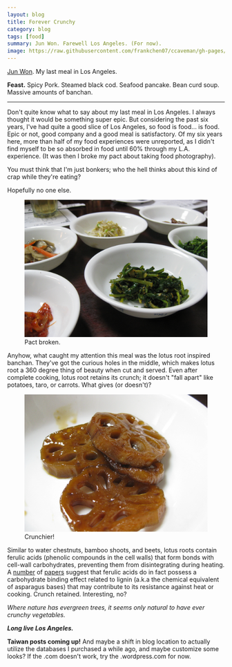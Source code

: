 ```yaml
---
layout: blog
title: Forever Crunchy
category: blog
tags: [food]  
summary: Jun Won. Farewell Los Angeles. (For now).
image: https://raw.githubusercontent.com/frankchen07/ccaveman/gh-pages/images/blog/021413_jun_won_1_courtesy_fc.jpg
---
```


[Jun Won](http://www.yelp.com/biz/jun-won-restaurant-los-angeles). My last meal in Los Angeles.

**Feast.** Spicy Pork. Steamed black cod. Seafood pancake. Bean curd soup. Massive amounts of banchan.

---

Don't quite know what to say about my last meal in Los Angeles. I always thought it would be something super epic. But considering the past six years, I've had quite a good slice of Los Angeles, so food is food... is food. Epic or not, good company and a good meal is satisfactory. Of my six years here, more than half of my food experiences were unreported, as I didn't find myself to be so absorbed in food until 60% through my L.A. experience. (It was then I broke my pact about taking food photography).

You must think that I'm just bonkers; who the hell thinks about this kind of crap while they're eating?

Hopefully no one else.

<figure>
    <img src="https://raw.githubusercontent.com/frankchen07/ccaveman/gh-pages/images/blog/021413_jun_won_1_courtesy_fc.jpg"></img>
    <figcaption>Pact broken.</figcaption>
</figure>

Anyhow, what caught my attention this meal was the lotus root inspired banchan. They've got the curious holes in the middle, which makes lotus root a 360 degree thing of beauty when cut and served. Even after complete cooking, lotus root retains its crunch; it doesn't "fall apart" like potatoes, taro, or carrots. What gives (or doesn't)?

<figure>
    <img src="https://raw.githubusercontent.com/frankchen07/ccaveman/gh-pages/images/blog/021413_jun_won_3_courtesy_fc.jpg"></img>
    <figcaption>Crunchier!</figcaption>
</figure>

Similar to water chestnuts, bamboo shoots, and beets, lotus roots contain ferulic acids (phenolic compounds in the cell walls) that form bonds with cell-wall carbohydrates, preventing them from disintegrating during heating. A [number](https://www.agronomy.org/publications/cs/abstracts/28/3/CS0280030553) of [papers](http://www.sciencedirect.com/science/article/pii/0008621583880367) suggest that ferulic acids do in fact possess a carbohydrate binding effect related to lignin (a.k.a the chemical equivalent of asparagus bases) that may contribute to its resistance against heat or cooking. Crunch retained. Interesting, no?

*Where nature has evergreen trees, it seems only natural to have ever crunchy vegetables.*

***Long live Los Angeles.***

**Taiwan posts coming up!** And maybe a shift in blog location to actually utilize the databases I purchased a while ago, and maybe customize some looks? If the .com doesn't work, try the .wordpress.com for now.
